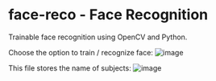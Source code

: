 # face-reco - Face Recognition
Trainable face recognition using OpenCV and Python.

Choose the option to train / recognize face:
![image](https://user-images.githubusercontent.com/9197089/200853264-1985373f-7bbe-4829-9b5c-7787ea6064f7.png)

This file stores the name of subjects: 
![image](https://user-images.githubusercontent.com/9197089/200855164-50eb8850-d06c-465e-bc9f-4019049a096d.png)
